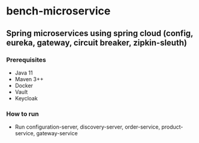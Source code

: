 # bench-microservice

## Spring microservices using spring cloud (config, eureka, gateway, circuit breaker, zipkin-sleuth)

### Prerequisites
- Java 11
- Maven 3++
- Docker
- Vault
- Keycloak

### How to run
- Run configuration-server, discovery-server, order-service, product-service, gateway-service
